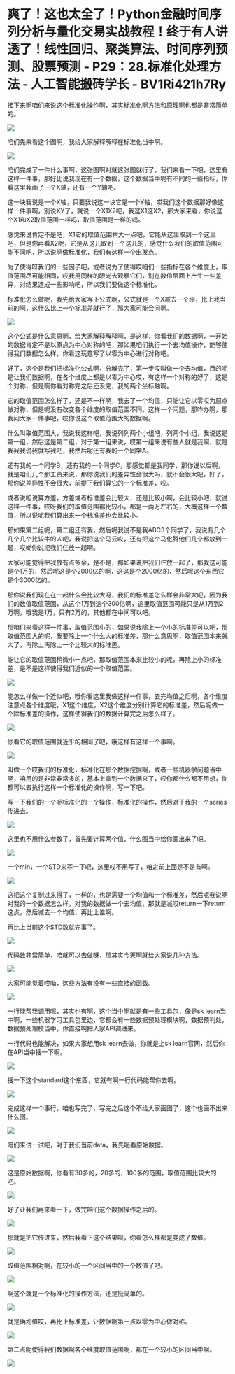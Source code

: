 # 爽了！这也太全了！Python金融时间序列分析与量化交易实战教程！终于有人讲透了！线性回归、聚类算法、时间序列预测、股票预测 - P29：28.标准化处理方法 - 人工智能搬砖学长 - BV1Ri421h7Ry

接下来啊咱们来说这个标准化操作啊，其实标准化啊方法和原理啊也都是非常简单的。

![](img/9d7b24e698eeade65051218f0f3afd13_1.png)

咱们先来看这个图啊，我给大家解释解释在标准化当中啊。

![](img/9d7b24e698eeade65051218f0f3afd13_3.png)

咱们完成了一件什么事啊，这张图啊对就这张图就行了，我们来看一下吧，这里有这样一件事，那好比说我现在有一个数据，这个数据当中呢有不同的一些指标，你看这里我画了一个X轴，还有一个Y轴吧。

这一块我说是一个X轴，只要我说这一块它是一个Y轴，哎我们这个数据那好像这样一件事啊，别说XY了，就说一个X1X2吧，我这X1这X2，那大家来看，你说这个X1和X2取值范围一样吗，取值范围是一样的吗。

感觉来说肯定不是吧，X1它的取值范围稍大一点吧，它能从这里取到一个这里吧，但是你再看X2呢，它是从这儿取到一个这儿的，感觉什么我们的取值范围可能不同吧，所以说啊做标准化，我们有这样一个出发点。

为了使得呀我们的一些因子吧，或者说为了使得哎咱们一些指标在各个维度上，取值范围尽可能相同，哎我用同样的眼光去观察它们，别在数值层面上产生一些差异，对结果造成一些影响吧，所以我们要做这个标准化。

标准化怎么做呢，我先给大家写下公式啊，公式就是一个X减去一个缪，比上我当前的啊，这什么比上一个标准差就行了，那大家可能会问啊。



![](img/9d7b24e698eeade65051218f0f3afd13_5.png)

这个公式是什么意思啊，给大家解释解释啊，是这样，你看我们的数据啊，一开始的数据肯定不是以原点为中心对称的吧，那如果咱们执行一个去均值操作，能够使得我们数据怎么样，你看这玩意写了以零为中心进行对称吧。

好了，这个是我们把标准化公式啊，分解完了，第一步哎叫做一个去均值，目的呢是让我们数据啊，在各个维度上都是以零为中心哎，有这样一个对称的好了，这是个对称，但是啊你看对称完之后还没完，我的两个坐标轴啊。

它的取值范围怎么样了，还是不一样啊，我去了一个均值，只能让它以零哎为原点做对称，但是呢没有改变各个维度的取值范围不同，这样一个问题，那咋办啊，那我问大家一件事吧，哎你说这个取值范围大的数据啊。

什么叫取值范围大，我说我这样吧，我说列列两个小组吧，列两个小组，我说这是第一组，然后这是第二组，对于第一组来说，哎第一组来说有些人就是我啊，就是我我我说我就写我吧，我然后呢还有我的一个同学A。

还有我的一个同学B，还有我的一个同学C，那感觉都是我同学，那你说以后啊，就是咱们几个那工资来说，那你说我们的差异性会很大吗，就不会很大吧，好了，那你说差异性不会很大，前提下我们算它的一个标准差，哎。

或者说咱说算方差，方差或者标准差会比较大，还是比较小啊，会比较小吧，就说这样一件事，哎呀我们的取值范围都比较小，都是一两万左右的，大概这样一个数值，所以说呢我们算出来一个标准差也会比较小。

那如果第二组呢，第二组还有我，然后呢我说不是我ABC3个同学了，我说有几个几个几个比较牛的人吧，我说把这个马云哎，还有把这个马化腾他们几个都放到一起，哎呦你说把我们仨放一起啊。

大家可能觉得把我放有点多余，是不是，那如果说把我们仨放一起了，那我这可能是个1万的，然后呢这是个2000亿的啊，这这是个2000亿的，然后呢这个东西它是个3000亿的。

那你说我们现在在一起什么会比较大呀，我们的标准差怎么样会非常大吧，因为我们的数值取值范围，从这个1万到这个300亿啊，这里取值范围可能只是从1万到2万啊，哦我是1万，只有2万的，其他都在中间可以吧。

那咱们来看这样一件事，取值范围小的，如果说我除上一个小的标准差可以吧，那取值范围大的呢，我要除上一个什么大的标准差，那什么意思啊，取值范围本来就大了，再除上再除上一个比较大的标准差。

能让它的取值范围稍微小一点吧，那取值范围本来比较小的呢，再除上小的标准差，是不是这样使得我们近似的一个取值范围。



![](img/9d7b24e698eeade65051218f0f3afd13_7.png)

能怎么样做一个近似吧，哦你看这里我做这样一件事，去完均值之后啊，各个维度注意点各个维度哦，X1这个维度，X2这个维度分别计算它的标准差，然后呢做一个除标准差的操作，这样使得我们的数据计算完之后怎么样了。



![](img/9d7b24e698eeade65051218f0f3afd13_9.png)

你看它的取值范围就近乎的相同了吧，哦这样有这样一个事啊。

![](img/9d7b24e698eeade65051218f0f3afd13_11.png)

叫做一个哎我们的标准化，标准化在那个数据挖掘啊，或者一些机器学问题当中啊，咱用的是非常非常多的，基本上拿到一个数据来了，哎你都什么都不用想，你都可以去执行这样一个标准化的操作啊，写一下吧。

写一下我们的一个呃标准化的一个操作，标准化的操作，然后对于我的一个series传进去。

![](img/9d7b24e698eeade65051218f0f3afd13_13.png)

这里也不用什么参数了，首先要计算两个值，什么图当中给你画出来了吧。

![](img/9d7b24e698eeade65051218f0f3afd13_15.png)

一个min，一个STD来写一下吧，这里哎不用写了，咱之前上面是不是有啊。

![](img/9d7b24e698eeade65051218f0f3afd13_17.png)

这把这个复制过来得了，一样的，也是需要一个均值和一个标准差，然后呢我说啊对我的一个数据怎么样，对我的数据做一个去均值，那就是减哎return一下return这点，然后减去一个均值，再比上谁啊。

再比上当前这个STD数就完事了。

![](img/9d7b24e698eeade65051218f0f3afd13_19.png)

代码数非常简单，咱就可以去做呀，那其实今天啊就给大家说几种方法。

![](img/9d7b24e698eeade65051218f0f3afd13_21.png)

大家可能觉着哎呦，这些方法有没有一些直接的函数。

![](img/9d7b24e698eeade65051218f0f3afd13_23.png)

一行能帮我调用呢，其实也有啊，这个当中啊就是有一些工具包，像是sk learn当中啊，一些机器学习工具包里边，它都会有一些数据预处理模块啊，数据预判处，数据预处理模当中，你直接啊把人家API调进来。

一行代码也能解决，如果大家想用sk learn去做，你就是上sk learn官网，然后你在API当中搜一下啊。



![](img/9d7b24e698eeade65051218f0f3afd13_25.png)

搜一下这个standard这个东西，它就有啊一行代码能帮你去啊。

![](img/9d7b24e698eeade65051218f0f3afd13_27.png)

完成这样一个事行，咱也写完了，写完之后这个不给大家画图了，这个也画不出来什么图。

![](img/9d7b24e698eeade65051218f0f3afd13_29.png)

咱们来试一试吧，对于我们当前data，我先呃看原始数据。

![](img/9d7b24e698eeade65051218f0f3afd13_31.png)

这是原始数据啊，你看有30多的，20多的，100多的范围，取值范围比较大的吧。

![](img/9d7b24e698eeade65051218f0f3afd13_33.png)

好了让我们再来看一下，做完咱们这个数据操作之后的。

![](img/9d7b24e698eeade65051218f0f3afd13_35.png)

那就是把它传进来，然后我看下这个结果呗，你看怎么样都是变成了数值。

![](img/9d7b24e698eeade65051218f0f3afd13_37.png)

取值范围相对啊，在较小的一个区间当中的一个数值了吧。

![](img/9d7b24e698eeade65051218f0f3afd13_39.png)

啊这个就是一个标准化的操作方法，还是挺简单的。

![](img/9d7b24e698eeade65051218f0f3afd13_41.png)

就是确均值哎，再比上标准差，让数据啊第一点以零为中心做对称。

![](img/9d7b24e698eeade65051218f0f3afd13_43.png)

第二点呢使得我们数据啊各个维度取值范围啊，都在一个较小的区间当中啊。

![](img/9d7b24e698eeade65051218f0f3afd13_45.png)